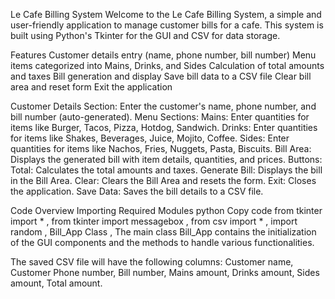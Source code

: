 Le Cafe Billing System
Welcome to the Le Cafe Billing System, a simple and user-friendly application to manage customer bills for a cafe. This system is built using Python's Tkinter for the GUI and CSV for data storage.

Features
Customer details entry (name, phone number, bill number)
Menu items categorized into Mains, Drinks, and Sides
Calculation of total amounts and taxes
Bill generation and display
Save bill data to a CSV file
Clear bill area and reset form
Exit the application

Customer Details Section: Enter the customer's name, phone number, and bill number (auto-generated).
Menu Sections:
Mains: Enter quantities for items like Burger, Tacos, Pizza, Hotdog, Sandwich.
Drinks: Enter quantities for items like Shakes, Beverages, Juice, Mojito, Coffee.
Sides: Enter quantities for items like Nachos, Fries, Nuggets, Pasta, Biscuits.
Bill Area: Displays the generated bill with item details, quantities, and prices.
Buttons:
Total: Calculates the total amounts and taxes.
Generate Bill: Displays the bill in the Bill Area.
Clear: Clears the Bill Area and resets the form.
Exit: Closes the application.
Save Data: Saves the bill details to a CSV file.

Code Overview
Importing Required Modules
python
Copy code
from tkinter import * ,
from tkinter import messagebox ,
from csv import * ,
import random ,
Bill_App Class ,
The main class Bill_App contains the initialization of the GUI components and the methods to handle various functionalities.

The saved CSV file will have the following columns:
Customer name,
Customer Phone number,
Bill number,
Mains amount,
Drinks amount,
Sides amount,
Total amount.
